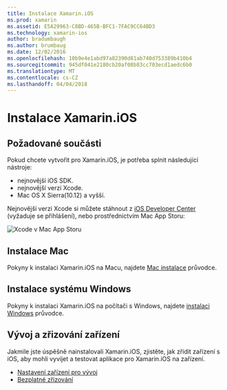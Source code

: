 ```yaml
---
title: Instalace Xamarin.iOS
ms.prod: xamarin
ms.assetid: E5A29963-C8BD-465B-BFC1-7FAC9CC64BD3
ms.technology: xamarin-ios
author: bradumbaugh
ms.author: brumbaug
ms.date: 12/02/2016
ms.openlocfilehash: 10b9e4e1abd97a82390d81ab740d753389b410b4
ms.sourcegitcommit: 945df041e2180cb20af08b83cc703ecd1aedc6b0
ms.translationtype: MT
ms.contentlocale: cs-CZ
ms.lasthandoff: 04/04/2018
---
```

# <a name="xamarinios-installation"></a>Instalace Xamarin.iOS

## <a name="required-components"></a>Požadované součásti

Pokud chcete vytvořit pro Xamarin.iOS, je potřeba splnit následující nástroje:

-    nejnovější iOS SDK.
-    nejnovější verzi Xcode.
-    Mac OS X Sierra(10.12) a vyšší.

Nejnovější verzi Xcode si můžete stáhnout z [iOS Developer Center](https://developer.apple.com/devcenter/ios/index.action#downloads) (vyžaduje se přihlášení), nebo prostřednictvím Mac App Storu:

![](images/xcode.png "Xcode v Mac App Storu")

## <a name="mac-installation"></a>Instalace Mac

Pokyny k instalaci Xamarin.iOS na Macu, najdete [Mac instalace](https://docs.microsoft.com/visualstudio/mac/installation) průvodce.


## <a name="windows-installation"></a>Instalace systému Windows

Pokyny k instalaci Xamarin.iOS na počítači s Windows, najdete [instalaci Windows](~/ios/get-started/installation/windows/index.md) průvodce.

## <a name="development-and-device-provisioning"></a>Vývoj a zřizování zařízení

Jakmile jste úspěšně nainstalovali Xamarin.iOS, zjistěte, jak zřídit zařízení s iOS, aby mohli vyvíjet a testovat aplikace pro Xamarin.iOS na zařízení.

* [Nastavení zařízení pro vývoj](device-provisioning/index.md)
* [Bezplatné zřizování](~/ios/get-started/installation/device-provisioning/free-provisioning.md)
